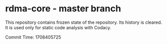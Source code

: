 # rdma-core - master branch

This repository contains frozen state of the repository.
Its history is cleared. It is used only for static code
analysis with Codacy.

Commit Time: 1708405725